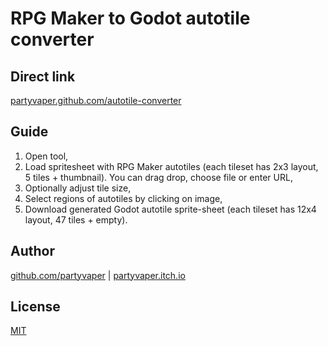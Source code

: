 # RPG Maker to Godot autotile converter


## Direct link

[partyvaper.github.com/autotile-converter](https://partyvaper.github.com/autotile-converter "partyvaper.github.com/autotile-converter")


## Guide

1. Open tool,
2. Load spritesheet with RPG Maker autotiles (each tileset has 2x3 layout, 5 tiles + thumbnail). You can drag drop, choose file or enter URL,
3. Optionally adjust tile size,
4. Select regions of autotiles by clicking on image,
5. Download generated Godot autotile sprite-sheet (each tileset has 12x4 layout, 47 tiles + empty).


## Author

[github.com/partyvaper](https://github.com/partyvaper "github.com/partyvaper") | [partyvaper.itch.io](https://partyvaper.itch.io "partyvaper.itch.io")


## License

[MIT](https://github.com/partyvaper/autotile-converter/blob/main/LICENSE "MIT")
